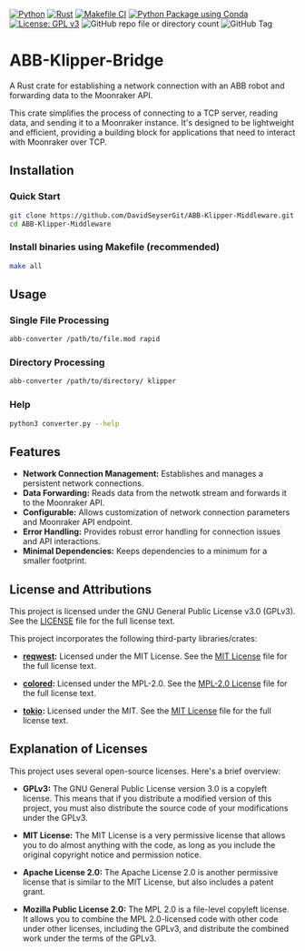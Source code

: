 [![Python](https://img.shields.io/badge/python-3.6+-blue.svg)](https://www.python.org/downloads/) [![Rust](https://github.com/DavidSeyserGit/ABB-Klipper-Middleware/actions/workflows/rust.yml/badge.svg)](https://github.com/DavidSeyserGit/ABB-Klipper-Middleware/actions/workflows/rust.yml) [![Makefile CI](https://github.com/DavidSeyserGit/ABB-Klipper-Middleware/actions/workflows/build_with_make.yml/badge.svg)](https://github.com/DavidSeyserGit/ABB-Klipper-Middleware/actions/workflows/build_with_make.yml) [![Python Package using Conda](https://github.com/DavidSeyserGit/ABB-Klipper-Middleware/actions/workflows/conda.yml/badge.svg)](https://github.com/DavidSeyserGit/ABB-Klipper-Middleware/actions/workflows/conda.yml) [![License: GPL v3](https://img.shields.io/badge/License-GPLv3-blue.svg)](https://www.gnu.org/licenses/gpl-3.0) ![GitHub repo file or directory count](https://img.shields.io/github/directory-file-count/DavidSeyserGit/ABB-Klipper-Middleware?style=flat) ![GitHub Tag](https://img.shields.io/github/v/tag/DavidSeyserGit/ABB-Klipper-Middleware)


# ABB-Klipper-Bridge
A Rust crate for establishing a network connection with an ABB robot and forwarding data to the Moonraker API.

This crate simplifies the process of connecting to a TCP server, reading data, and sending it to a Moonraker instance.  It's designed to be lightweight and efficient, providing a building block for applications that need to interact with Moonraker over TCP.


## Installation

### Quick Start
```bash
git clone https://github.com/DavidSeyserGit/ABB-Klipper-Middleware.git
cd ABB-Klipper-Middleware
```

### Install binaries using Makefile (recommended)
```bash
make all
```

## Usage

### Single File Processing
```bash
abb-converter /path/to/file.mod rapid
```

### Directory Processing
```bash
abb-converter /path/to/directory/ klipper
```

### Help
```bash
python3 converter.py --help
```

## Features

* **Network Connection Management:** Establishes and manages a persistent network connections.
* **Data Forwarding:** Reads data from the netwotk stream and forwards it to the Moonraker API.
* **Configurable:** Allows customization of network connection parameters and Moonraker API endpoint.
* **Error Handling:** Provides robust error handling for connection issues and API interactions.
* **Minimal Dependencies:** Keeps dependencies to a minimum for a smaller footprint.

## License and Attributions

This project is licensed under the GNU General Public License v3.0 (GPLv3).  See the [LICENSE](LICENSE) file for the full license text.

This project incorporates the following third-party libraries/crates:

* **[reqwest](https://github.com/seanmonstar/reqwest):** Licensed under the MIT License.  See the [MIT License](LICENSE-crate_name_1) file for the full license text.

* **[colored](https://github.com/colored-rs/colored):** Licensed under the MPL-2.0. See the [MPL-2.0 License](LICENSE-crate_name_2) file for the full license text.

* **[tokio](https://github.com/tokio-rs/tokio):** Licensed under the MIT. See the [MIT License](LICENSE-crate-name_3) file for the full license text.

## Explanation of Licenses

This project uses several open-source licenses.  Here's a brief overview:

* **GPLv3:** The GNU General Public License version 3.0 is a copyleft license. This means that if you distribute a modified version of this project, you must also distribute the source code of your modifications under the GPLv3.

* **MIT License:** The MIT License is a very permissive license that allows you to do almost anything with the code, as long as you include the original copyright notice and permission notice.

* **Apache License 2.0:** The Apache License 2.0 is another permissive license that is similar to the MIT License, but also includes a patent grant.

* **Mozilla Public License 2.0:** The MPL 2.0 is a file-level copyleft license.  It allows you to combine the MPL 2.0-licensed code with other code under other licenses, including the GPLv3, and distribute the combined work under the terms of the GPLv3.
